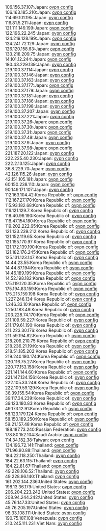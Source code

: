 106.156.37.107:Japan: [ovpn config](vpn/106_156_37_107.ovpn)  
106.163.185.210:Japan: [ovpn config](vpn/106_163_185_210.ovpn)  
114.69.101.195:Japan: [ovpn config](vpn/114_69_101_195.ovpn)  
116.81.5.211:Japan: [ovpn config](vpn/116_81_5_211.ovpn)  
121.111.149.199:Japan: [ovpn config](vpn/121_111_149_199.ovpn)  
122.196.22.245:Japan: [ovpn config](vpn/122_196_22_245.ovpn)  
124.219.128.199:Japan: [ovpn config](vpn/124_219_128_199.ovpn)  
124.241.72.129:Japan: [ovpn config](vpn/124_241_72_129.ovpn)  
126.120.158.63:Japan: [ovpn config](vpn/126_120_158_63.ovpn)  
133.218.209.75:Japan: [ovpn config](vpn/133_218_209_75.ovpn)  
14.101.12.244:Japan: [ovpn config](vpn/14_101_12_244.ovpn)  
180.43.229.139:Japan: [ovpn config](vpn/180_43_229_139.ovpn)  
219.100.37.114:Japan: [ovpn config](vpn/219_100_37_114.ovpn)  
219.100.37.146:Japan: [ovpn config](vpn/219_100_37_146.ovpn)  
219.100.37.163:Japan: [ovpn config](vpn/219_100_37_163.ovpn)  
219.100.37.177:Japan: [ovpn config](vpn/219_100_37_177.ovpn)  
219.100.37.179:Japan: [ovpn config](vpn/219_100_37_179.ovpn)  
219.100.37.181:Japan: [ovpn config](vpn/219_100_37_181.ovpn)  
219.100.37.186:Japan: [ovpn config](vpn/219_100_37_186.ovpn)  
219.100.37.198:Japan: [ovpn config](vpn/219_100_37_198.ovpn)  
219.100.37.207:Japan: [ovpn config](vpn/219_100_37_207.ovpn)  
219.100.37.221:Japan: [ovpn config](vpn/219_100_37_221.ovpn)  
219.100.37.26:Japan: [ovpn config](vpn/219_100_37_26.ovpn)  
219.100.37.30:Japan: [ovpn config](vpn/219_100_37_30.ovpn)  
219.100.37.31:Japan: [ovpn config](vpn/219_100_37_31.ovpn)  
219.100.37.49:Japan: [ovpn config](vpn/219_100_37_49.ovpn)  
219.100.37.9:Japan: [ovpn config](vpn/219_100_37_9.ovpn)  
219.100.37.98:Japan: [ovpn config](vpn/219_100_37_98.ovpn)  
221.187.20.122:Japan: [ovpn config](vpn/221_187_20_122.ovpn)  
222.225.40.230:Japan: [ovpn config](vpn/222_225_40_230.ovpn)  
222.2.13.125:Japan: [ovpn config](vpn/222_2_13_125.ovpn)  
36.8.229.70:Japan: [ovpn config](vpn/36_8_229_70.ovpn)  
42.126.115.26:Japan: [ovpn config](vpn/42_126_115_26.ovpn)  
42.151.105.181:Japan: [ovpn config](vpn/42_151_105_181.ovpn)  
60.150.238.110:Japan: [ovpn config](vpn/60_150_238_110.ovpn)  
90.149.171.107:Japan: [ovpn config](vpn/90_149_171_107.ovpn)  
112.163.104.42:Korea Republic of: [ovpn config](vpn/112_163_104_42.ovpn)  
112.167.27.170:Korea Republic of: [ovpn config](vpn/112_167_27_170.ovpn)  
115.93.182.68:Korea Republic of: [ovpn config](vpn/115_93_182_68.ovpn)  
116.121.129.7:Korea Republic of: [ovpn config](vpn/116_121_129_7.ovpn)  
118.40.99.190:Korea Republic of: [ovpn config](vpn/118_40_99_190.ovpn)  
118.47.154.180:Korea Republic of: [ovpn config](vpn/118_47_154_180.ovpn)  
119.202.222.65:Korea Republic of: [ovpn config](vpn/119_202_222_65.ovpn)  
121.133.239.212:Korea Republic of: [ovpn config](vpn/121_133_239_212.ovpn)  
121.152.119.65:Korea Republic of: [ovpn config](vpn/121_152_119_65.ovpn)  
121.155.170.97:Korea Republic of: [ovpn config](vpn/121_155_170_97.ovpn)  
121.172.139.190:Korea Republic of: [ovpn config](vpn/121_172_139_190.ovpn)  
121.182.176.245:Korea Republic of: [ovpn config](vpn/121_182_176_245.ovpn)  
125.131.123.147:Korea Republic of: [ovpn config](vpn/125_131_123_147.ovpn)  
14.44.23.55:Korea Republic of: [ovpn config](vpn/14_44_23_55.ovpn)  
14.44.87.194:Korea Republic of: [ovpn config](vpn/14_44_87_194.ovpn)  
14.46.189.199:Korea Republic of: [ovpn config](vpn/14_46_189_199.ovpn)  
14.52.198.182:Korea Republic of: [ovpn config](vpn/14_52_198_182.ovpn)  
175.119.120.35:Korea Republic of: [ovpn config](vpn/175_119_120_35.ovpn)  
175.194.83.159:Korea Republic of: [ovpn config](vpn/175_194_83_159.ovpn)  
175.215.159.198:Korea Republic of: [ovpn config](vpn/175_215_159_198.ovpn)  
1.227.246.134:Korea Republic of: [ovpn config](vpn/1_227_246_134.ovpn)  
1.246.33.10:Korea Republic of: [ovpn config](vpn/1_246_33_10.ovpn)  
1.250.183.49:Korea Republic of: [ovpn config](vpn/1_250_183_49.ovpn)  
203.228.74.170:Korea Republic of: [ovpn config](vpn/203_228_74_170.ovpn)  
211.109.59.227:Korea Republic of: [ovpn config](vpn/211_109_59_227.ovpn)  
211.179.61.190:Korea Republic of: [ovpn config](vpn/211_179_61_190.ovpn)  
211.223.30.176:Korea Republic of: [ovpn config](vpn/211_223_30_176.ovpn)  
211.59.194.82:Korea Republic of: [ovpn config](vpn/211_59_194_82.ovpn)  
218.209.210.75:Korea Republic of: [ovpn config](vpn/218_209_210_75.ovpn)  
218.236.21.19:Korea Republic of: [ovpn config](vpn/218_236_21_19.ovpn)  
218.51.185.202:Korea Republic of: [ovpn config](vpn/218_51_185_202.ovpn)  
219.240.180.174:Korea Republic of: [ovpn config](vpn/219_240_180_174.ovpn)  
220.116.75.27:Korea Republic of: [ovpn config](vpn/220_116_75_27.ovpn)  
220.77.153.158:Korea Republic of: [ovpn config](vpn/220_77_153_158.ovpn)  
221.141.144.60:Korea Republic of: [ovpn config](vpn/221_141_144_60.ovpn)  
221.147.134.156:Korea Republic of: [ovpn config](vpn/221_147_134_156.ovpn)  
222.105.33.249:Korea Republic of: [ovpn config](vpn/222_105_33_249.ovpn)  
222.109.59.129:Korea Republic of: [ovpn config](vpn/222_109_59_129.ovpn)  
36.39.155.54:Korea Republic of: [ovpn config](vpn/36_39_155_54.ovpn)  
39.117.34.239:Korea Republic of: [ovpn config](vpn/39_117_34_239.ovpn)  
39.123.180.83:Korea Republic of: [ovpn config](vpn/39_123_180_83.ovpn)  
49.173.12.91:Korea Republic of: [ovpn config](vpn/49_173_12_91.ovpn)  
58.123.179.124:Korea Republic of: [ovpn config](vpn/58_123_179_124.ovpn)  
58.150.189.250:Korea Republic of: [ovpn config](vpn/58_150_189_250.ovpn)  
59.21.157.48:Korea Republic of: [ovpn config](vpn/59_21_157_48.ovpn)  
188.187.73.240:Russian Federation: [ovpn config](vpn/188_187_73_240.ovpn)  
178.80.152.104:Saudi Arabia: [ovpn config](vpn/178_80_152_104.ovpn)  
114.34.182.38:Taiwan: [ovpn config](vpn/114_34_182_38.ovpn)  
134.196.72.141:Thailand: [ovpn config](vpn/134_196_72_141.ovpn)  
171.96.90.88:Thailand: [ovpn config](vpn/171_96_90_88.ovpn)  
184.22.118.250:Thailand: [ovpn config](vpn/184_22_118_250.ovpn)  
184.22.63.115:Thailand: [ovpn config](vpn/184_22_63_115.ovpn)  
184.22.81.67:Thailand: [ovpn config](vpn/184_22_81_67.ovpn)  
49.228.106.52:Thailand: [ovpn config](vpn/49_228_106_52.ovpn)  
49.228.96.140:Thailand: [ovpn config](vpn/49_228_96_140.ovpn)  
161.202.144.236:United States: [ovpn config](vpn/161_202_144_236.ovpn)  
198.13.36.179:United States: [ovpn config](vpn/198_13_36_179.ovpn)  
206.204.223.242:United States: [ovpn config](vpn/206_204_223_242.ovpn)  
208.94.244.242:United States: [ovpn config](vpn/208_94_244_242.ovpn)  
45.76.147.33:United States: [ovpn config](vpn/45_76_147_33.ovpn)  
45.76.205.197:United States: [ovpn config](vpn/45_76_205_197.ovpn)  
98.33.108.111:United States: [ovpn config](vpn/98_33_108_111.ovpn)  
190.75.107.108:Venezuela: [ovpn config](vpn/190_75_107_108.ovpn)  
210.245.111.231:Viet Nam: [ovpn config](vpn/210_245_111_231.ovpn)  
